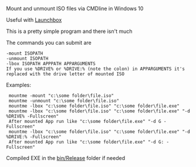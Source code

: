 Mount and unmount ISO files via CMDline in Windows 10

Useful with [Launchbox](https://www.launchbox-app.com/)

This is a pretty simple program and there isn't much

The commands you can submit are
```
-mount ISOPATH
-unmount ISOPATH
-lbox ISOPATH APPPATH APPARGUMENTS
If you use %DRIVE% or %DRIVE:% (note the colon) in APPARGUMENTS it's replaced with the drive letter of mounted ISO
```

 Examples:
```
 mountme -mount "c:\some folder\file.iso"
 mountme -unmount "c:\some folder\file.iso"
 mountme -lbox "c:\some folder\file.iso" "c:\some folder\file.exe"
 mountme -lbox "c:\some folder\file.iso" "c:\some folder\file.exe" "-d %DRIVE% -Fullscreen"
 After mounted App run like "c:\some folder\file.exe" "-d G -Fullscreen"
 mountme -lbox "c:\some folder\file.iso" "c:\some folder\file.exe" "-d %DRIVE:% -Fullscreen"
 After mounted App run like "c:\some folder\file.exe" "-d G: -Fullscreen"
```

Compiled EXE in the [bin/Release](https://github.com/go2tom42/C-Sharp/tree/master/MountMe/bin/Release) folder if needed